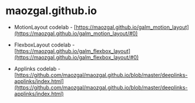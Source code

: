 # maozgal.github.io

* MotionLayout codelab - [https://maozgal.github.io/galm_motion_layout](https://maozgal.github.io/galm_motion_layout/#0)

* FlexboxLayout codelab - [https://maozgal.github.io/galm_flexbox_layout](https://maozgal.github.io/galm_flexbox_layout/#0)

* Applinks codelab - [https://github.com/maozgal/maozgal.github.io/blob/master/deeplinks-applinks/index.html](https://github.com/maozgal/maozgal.github.io/blob/master/deeplinks-applinks/index.html)
